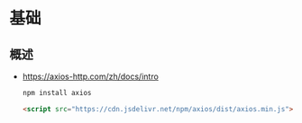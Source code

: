 # 基础

## 概述

+ https://axios-http.com/zh/docs/intro

  ```bash
  npm install axios
  ```

  ```html
  <script src="https://cdn.jsdelivr.net/npm/axios/dist/axios.min.js"></script>
  ```
